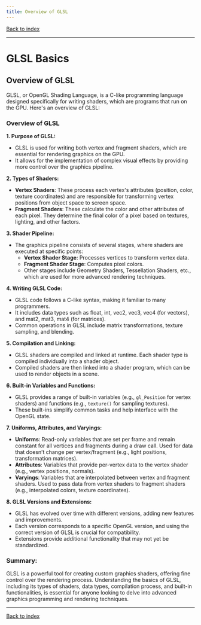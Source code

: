 ```yaml
---
title: Overview of GLSL
---
```


[Back to index](index.html)

---
# GLSL Basics
## Overview of GLSL

GLSL, or OpenGL Shading Language, is a C-like programming language designed specifically for writing shaders, which are programs that run on the GPU. Here's an overview of GLSL:

### Overview of GLSL

**1. Purpose of GLSL:**
   - GLSL is used for writing both vertex and fragment shaders, which are essential for rendering graphics on the GPU. 
   - It allows for the implementation of complex visual effects by providing more control over the graphics pipeline.

**2. Types of Shaders:**
   - **Vertex Shaders**: These process each vertex's attributes (position, color, texture coordinates) and are responsible for transforming vertex positions from object space to screen space.
   - **Fragment Shaders**: These calculate the color and other attributes of each pixel. They determine the final color of a pixel based on textures, lighting, and other factors.

**3. Shader Pipeline:**
   - The graphics pipeline consists of several stages, where shaders are executed at specific points:
     - **Vertex Shader Stage**: Processes vertices to transform vertex data.
     - **Fragment Shader Stage**: Computes pixel colors.
     - Other stages include Geometry Shaders, Tessellation Shaders, etc., which are used for more advanced rendering techniques.
  
**4. Writing GLSL Code:**
   - GLSL code follows a C-like syntax, making it familiar to many programmers.
   - It includes data types such as float, int, vec2, vec3, vec4 (for vectors), and mat2, mat3, mat4 (for matrices).
   - Common operations in GLSL include matrix transformations, texture sampling, and blending.
  
**5. Compilation and Linking:**
   - GLSL shaders are compiled and linked at runtime. Each shader type is compiled individually into a shader object.
   - Compiled shaders are then linked into a shader program, which can be used to render objects in a scene.

**6. Built-in Variables and Functions:**
   - GLSL provides a range of built-in variables (e.g., `gl_Position` for vertex shaders) and functions (e.g., `texture()` for sampling textures).
   - These built-ins simplify common tasks and help interface with the OpenGL state.

**7. Uniforms, Attributes, and Varyings:**
   - **Uniforms**: Read-only variables that are set per frame and remain constant for all vertices and fragments during a draw call. Used for data that doesn’t change per vertex/fragment (e.g., light positions, transformation matrices).
   - **Attributes**: Variables that provide per-vertex data to the vertex shader (e.g., vertex positions, normals).
   - **Varyings**: Variables that are interpolated between vertex and fragment shaders. Used to pass data from vertex shaders to fragment shaders (e.g., interpolated colors, texture coordinates).

**8. GLSL Versions and Extensions:**
   - GLSL has evolved over time with different versions, adding new features and improvements.
   - Each version corresponds to a specific OpenGL version, and using the correct version of GLSL is crucial for compatibility.
   - Extensions provide additional functionality that may not yet be standardized.

### Summary:
GLSL is a powerful tool for creating custom graphics shaders, offering fine control over the rendering process. Understanding the basics of GLSL, including its types of shaders, data types, compilation process, and built-in functionalities, is essential for anyone looking to delve into advanced graphics programming and rendering techniques.

---
[Back to index](index.html)
